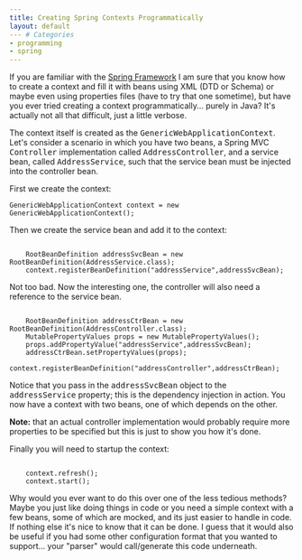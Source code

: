 ```yaml
---
title: Creating Spring Contexts Programmatically
layout: default
--- # Categories
- programming
- spring
---
```


If you are familiar with the <a href="http://springframework.org">Spring Framework</a> I am sure that you know how to create a context and fill it with beans using XML (DTD or Schema) or maybe even using properties files (have to try that one sometime), but have you ever tried creating a context programmatically... purely in Java? It's actually not all that difficult, just a little verbose.

The context itself is created as the <tt>GenericWebApplicationContext</tt>. Let's consider a scenario in which you have two beans, a Spring MVC <tt>Controller</tt> implementation called <tt>AddressController</tt>, and a service bean, called <tt>AddressService</tt>, such that the service bean must be injected into the controller bean.

First we create the context:

<code lang="java">GenericWebApplicationContext context = new GenericWebApplicationContext();</code>

Then we create the service bean and add it to the context:

<code lang="java">
    RootBeanDefinition addressSvcBean = new RootBeanDefinition(AddressService.class);
    context.registerBeanDefinition("addressService",addressSvcBean);
</code>

Not too bad. Now the interesting one, the controller will also need a reference to the service bean.

<code lang="java">
    RootBeanDefinition addressCtrBean = new RootBeanDefinition(AddressController.class);
    MutablePropertyValues props = new MutablePropertyValues();
    props.addPropertyValue("addressService",addressSvcBean);
    addressCtrBean.setPropertyValues(props);
    context.registerBeanDefinition("addressController",addressCtrBean);
</code>

Notice that you pass in the <tt>addressSvcBean</tt> object to the <tt>addressService</tt> property; this is the dependency injection in action. You now have a context with two beans, one of which depends on the other.

<b>Note:</b> that an actual controller implementation would probably require more properties to be specified but this is just to show you how it's done.

Finally you will need to startup the context:

<code lang="java">
    context.refresh();
    context.start();
</code>

Why would you ever want to do this over one of the less tedious methods? Maybe you just like doing things in code or you need a simple context with a few beans, some of which are mocked, and its just easier to handle in code. If nothing else it's nice to know that it can be done. I guess that it would also be useful if you had some other configuration format that you wanted to support... your "parser" would call/generate this code underneath.
